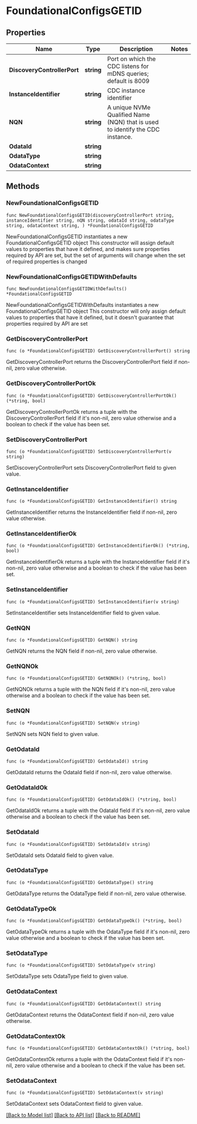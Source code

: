 # FoundationalConfigsGETID

## Properties

Name | Type | Description | Notes
------------ | ------------- | ------------- | -------------
**DiscoveryControllerPort** | **string** | Port on which the CDC listens for mDNS queries; default is 8009 | 
**InstanceIdentifier** | **string** | CDC instance identifier | 
**NQN** | **string** | A unique NVMe Qualified Name (NQN) that is used to identify the CDC instance. | 
**OdataId** | **string** |  | 
**OdataType** | **string** |  | 
**OdataContext** | **string** |  | 

## Methods

### NewFoundationalConfigsGETID

`func NewFoundationalConfigsGETID(discoveryControllerPort string, instanceIdentifier string, nQN string, odataId string, odataType string, odataContext string, ) *FoundationalConfigsGETID`

NewFoundationalConfigsGETID instantiates a new FoundationalConfigsGETID object
This constructor will assign default values to properties that have it defined,
and makes sure properties required by API are set, but the set of arguments
will change when the set of required properties is changed

### NewFoundationalConfigsGETIDWithDefaults

`func NewFoundationalConfigsGETIDWithDefaults() *FoundationalConfigsGETID`

NewFoundationalConfigsGETIDWithDefaults instantiates a new FoundationalConfigsGETID object
This constructor will only assign default values to properties that have it defined,
but it doesn't guarantee that properties required by API are set

### GetDiscoveryControllerPort

`func (o *FoundationalConfigsGETID) GetDiscoveryControllerPort() string`

GetDiscoveryControllerPort returns the DiscoveryControllerPort field if non-nil, zero value otherwise.

### GetDiscoveryControllerPortOk

`func (o *FoundationalConfigsGETID) GetDiscoveryControllerPortOk() (*string, bool)`

GetDiscoveryControllerPortOk returns a tuple with the DiscoveryControllerPort field if it's non-nil, zero value otherwise
and a boolean to check if the value has been set.

### SetDiscoveryControllerPort

`func (o *FoundationalConfigsGETID) SetDiscoveryControllerPort(v string)`

SetDiscoveryControllerPort sets DiscoveryControllerPort field to given value.


### GetInstanceIdentifier

`func (o *FoundationalConfigsGETID) GetInstanceIdentifier() string`

GetInstanceIdentifier returns the InstanceIdentifier field if non-nil, zero value otherwise.

### GetInstanceIdentifierOk

`func (o *FoundationalConfigsGETID) GetInstanceIdentifierOk() (*string, bool)`

GetInstanceIdentifierOk returns a tuple with the InstanceIdentifier field if it's non-nil, zero value otherwise
and a boolean to check if the value has been set.

### SetInstanceIdentifier

`func (o *FoundationalConfigsGETID) SetInstanceIdentifier(v string)`

SetInstanceIdentifier sets InstanceIdentifier field to given value.


### GetNQN

`func (o *FoundationalConfigsGETID) GetNQN() string`

GetNQN returns the NQN field if non-nil, zero value otherwise.

### GetNQNOk

`func (o *FoundationalConfigsGETID) GetNQNOk() (*string, bool)`

GetNQNOk returns a tuple with the NQN field if it's non-nil, zero value otherwise
and a boolean to check if the value has been set.

### SetNQN

`func (o *FoundationalConfigsGETID) SetNQN(v string)`

SetNQN sets NQN field to given value.


### GetOdataId

`func (o *FoundationalConfigsGETID) GetOdataId() string`

GetOdataId returns the OdataId field if non-nil, zero value otherwise.

### GetOdataIdOk

`func (o *FoundationalConfigsGETID) GetOdataIdOk() (*string, bool)`

GetOdataIdOk returns a tuple with the OdataId field if it's non-nil, zero value otherwise
and a boolean to check if the value has been set.

### SetOdataId

`func (o *FoundationalConfigsGETID) SetOdataId(v string)`

SetOdataId sets OdataId field to given value.


### GetOdataType

`func (o *FoundationalConfigsGETID) GetOdataType() string`

GetOdataType returns the OdataType field if non-nil, zero value otherwise.

### GetOdataTypeOk

`func (o *FoundationalConfigsGETID) GetOdataTypeOk() (*string, bool)`

GetOdataTypeOk returns a tuple with the OdataType field if it's non-nil, zero value otherwise
and a boolean to check if the value has been set.

### SetOdataType

`func (o *FoundationalConfigsGETID) SetOdataType(v string)`

SetOdataType sets OdataType field to given value.


### GetOdataContext

`func (o *FoundationalConfigsGETID) GetOdataContext() string`

GetOdataContext returns the OdataContext field if non-nil, zero value otherwise.

### GetOdataContextOk

`func (o *FoundationalConfigsGETID) GetOdataContextOk() (*string, bool)`

GetOdataContextOk returns a tuple with the OdataContext field if it's non-nil, zero value otherwise
and a boolean to check if the value has been set.

### SetOdataContext

`func (o *FoundationalConfigsGETID) SetOdataContext(v string)`

SetOdataContext sets OdataContext field to given value.



[[Back to Model list]](../README.md#documentation-for-models) [[Back to API list]](../README.md#documentation-for-api-endpoints) [[Back to README]](../README.md)


